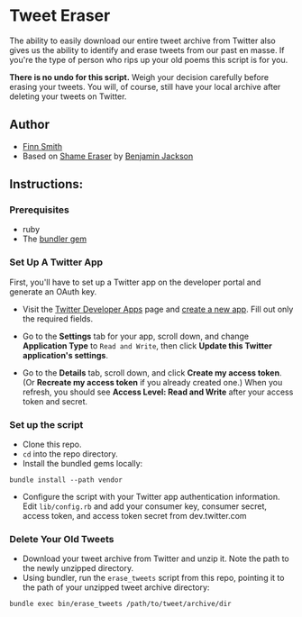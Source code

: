 # Tweet Eraser

The ability to easily download our entire tweet archive from Twitter also gives
us the ability to identify and erase tweets from our past en masse. If you're
the type of person who rips up your old poems this script is for you.

**There is no undo for this script.** Weigh your decision carefully before
erasing your tweets. You will, of course, still have your local archive after
deleting your tweets on Twitter.

## Author

* [Finn Smith](http://twitter.com/finn)
* Based on [Shame Eraser](https://github.com/benjaminjackson/shame-eraser) by
  [Benjamin Jackson](http://twitter.com/benjaminjackson)

## Instructions:

### Prerequisites

* ruby
* The [bundler gem](http://gembundler.com/)

### Set Up A Twitter App

First, you'll have to set up a Twitter app on the developer portal and generate
an OAuth key.

* Visit the [Twitter Developer Apps](https://dev.twitter.com/apps) page and
  [create a new app](https://dev.twitter.com/apps/new). Fill out only the
  required fields.

* Go to the **Settings** tab for your app, scroll down, and change **Application
  Type** to `Read and Write`, then click **Update this Twitter application's
  settings**.

* Go to the **Details** tab, scroll down, and click **Create my access token**. (Or
  **Recreate my access token** if you already created one.) When you refresh,
  you should see **Access Level: Read and Write** after your access token and
  secret.


### Set up the script

* Clone this repo.
* `cd` into the repo directory.
* Install the bundled gems locally:

```
bundle install --path vendor
```
* Configure the script with your Twitter app authentication information. Edit
  `lib/config.rb` and add your consumer key, consumer secret, access token, and
  access token secret from dev.twitter.com

### Delete Your Old Tweets

* Download your tweet archive from Twitter and unzip it. Note the path to the
  newly unzipped directory.
* Using bundler, run the `erase_tweets` script from this repo, pointing it to
  the path of your unzipped tweet archive directory:

```
bundle exec bin/erase_tweets /path/to/tweet/archive/dir
```
